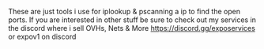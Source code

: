 These are just tools i use for iplookup & pscanning a ip to find the open ports.
If you are interested in other stuff be sure to check out my services in the discord where i sell OVHs, Nets & More
https://discord.gg/exposervices or expov1 on discord
